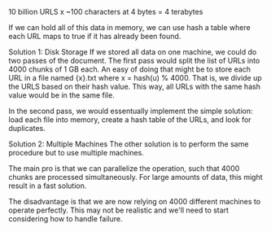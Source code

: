 10 billion URLS x ~100 characters at 4 bytes = 4 terabytes

If we can hold all of this data in memory, we can use hash a table where each
URL maps to true if it has already been found.

Solution 1: Disk Storage
If we stored all data on one machine, we could do two passes of the document.
The first pass would split the list of URLs into 4000 chunks of 1 GB each. An
easy of doing that might be to store each URL in a file named {x}.txt where
x = hash(u) % 4000. That is, we divide up the URLS based on their hash value.
This way, all URLs with the same hash value would be in the same file.

In the second pass, we would essentually implement the simple solution:
load each file into memory, create a hash table of the URLs, and look for
duplicates.

Solution 2: Multiple Machines
The other solution is to perform the same procedure but to use multiple
machines.

The main pro is that we can parallelize the operation, such that 4000 chunks
are processed simultaneously. For large amounts of data, this might result in
a fast solution.

The disadvantage is that we are now relying on 4000 different machines to
operate perfectly. This may not be realistic and we'll need to start
considering how to handle failure.
